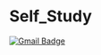 # Self_Study

[![Gmail Badge](https://img.shields.io/badge/Gmail-d14836?style=flat-square&logo=Gmail&logoColor=white&link=mailto:githubseob@gmail.com)](mailto:gibhubseob@gmail.com)
